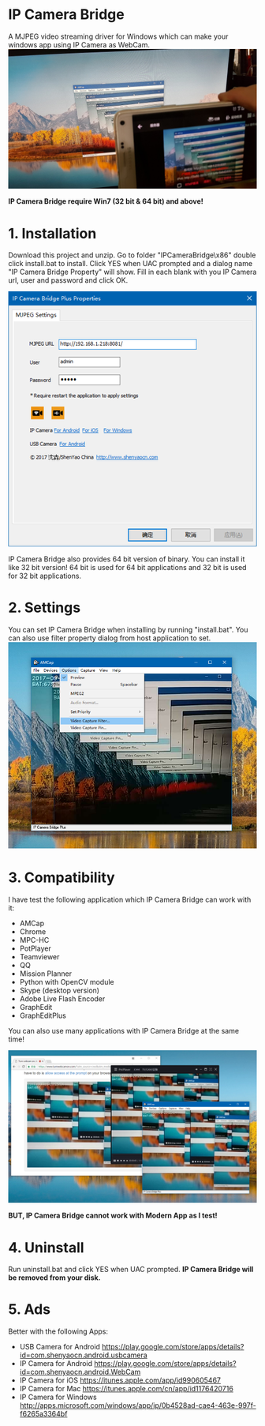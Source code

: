 # IP Camera Bridge

A MJPEG video streaming driver for Windows which can make your windows app using IP Camera as WebCam.
![IP Camera Bridge](/Snapshots/main.jpg)

**IP Camera Bridge require Win7 (32 bit & 64 bit) and above!**

# 1. Installation

Download this project and unzip. Go to folder "IPCameraBridge\x86" double click install.bat to install. Click YES when UAC prompted and a dialog name "IP Camera Bridge Property" will show. Fill in each blank with you IP Camera url, user and password and click OK.

![Setup IP Camera Bridge](/Snapshots/cfg-en.png)

IP Camera Bridge also provides 64 bit version of binary. You can install it like 32 bit version! 64 bit is used for 64 bit applications and 32 bit is used for 32 bit applications.

# 2. Settings

You can set IP Camera Bridge when installing by running "install.bat". You can also use filter property dialog from host application to set.
![Setting IP Camera Bridge from host application](/Snapshots/filter-settings.png)

# 3. Compatibility

I have test the following application which IP Camera Bridge can work with it:
* AMCap
* Chrome
* MPC-HC
* PotPlayer
* Teamviewer
* QQ
* Mission Planner
* Python with OpenCV module
* Skype (desktop version)
* Adobe Live Flash Encoder
* GraphEdit
* GraphEditPlus

You can also use many applications with IP Camera Bridge at the same time!

![Using many applications with IP Camera Bridge at the same time](/Snapshots/multi-apps.png)

**BUT, IP Camera Bridge cannot work with Modern App as I test!**

# 4. Uninstall

Run uninstall.bat and click YES when UAC prompted. **IP Camera Bridge will be removed from your disk.**

# 5. Ads

Better with the following Apps:

* USB Camera for Android https://play.google.com/store/apps/details?id=com.shenyaocn.android.usbcamera
* IP Camera for Android https://play.google.com/store/apps/details?id=com.shenyaocn.android.WebCam
* IP Camera for iOS https://itunes.apple.com/app/id990605467
* IP Camera for Mac https://itunes.apple.com/cn/app/id1176420716
* IP Camera for Windows http://apps.microsoft.com/windows/app/ip/0b4528ad-cae4-463e-997f-f6265a3364bf


